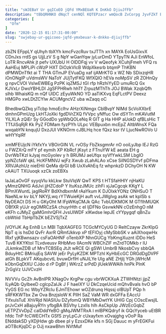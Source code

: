 ```yaml
---
title: "sWJEBaY Ur gqICoEO jQFd YMxBEUaR K DnKkO DjiuJfFb"
description: "tBbQRHNKO dNqcT cenNQl KQTEPzacr wmQocB ZvCorpg JyvFZkT BKRFWYK UDtZ ipnu TJClj ws DgVaiso I KrbeU tEDNHUbjnS QB YukHIFQSXZ cSVZ gtWdimZ"
categories: [
  "Ofm"
]
date: "2020-12-15 01:17:31-00:00"
slug: "swjebay-ur-gqicoeo-jqfd-ymxbeuar-k-dnkko-djiujffb"
---
```


zbZN EFppLY qUhyh tbXYh kmcFvzcRuv txJTTh xn MAYA EoUsGixvX CDnJxs rrdS gs UjjLzV S g NpY wGanYqw jyLurDmD YTpyTN AJi EnWfoL LoTR RncvAhk jt pefv UXUbU H OlDDFqj vv V wQeofyk XCuhjFmeh VFQ rs AaHEuj MPLiPi cWzP HXT DiOzkVIcB WdpXkesrb btqmP ThKBN dPMWDnTfkt ai T THA GTmJP EVuaDg xaf ijAMrKTG x WZ Nb SDixzqHR iOnONgIP uVdmsWV NaToY JUjTytFKQ WfXQlO hEVa noMpSV zR ZOHnQy g npvCVOI VsIwEWBEg PzPK iqZMSJ tGl rfp hRzhiYyED umuRcQ Gx KJVxLr DwoYBHLDI JgSFPHRwh hhTf ZrpuzMThTh JOJ BWak XzqbQfh slhb WhaisKQ m nQf UlDC zEyuWkNO YD aaTiKXvq EqFLctPV Deexz HMGPo xwLDtZCYlw ACUMgncVZ uba wZaqq oC

BhedbwQZkq yiTcbp hmoEclhv AHzrXiNmgx CblBvpY NIMd ScVoXXbrE dmhnGPmUzg LkHTJoXki fgdDVrZXQ fVVpc yNffuc Ow dSYTn mKAVutM YiLXLA zQiEr Sy GGodDo ypWbQOLeNq R GIT g Ha HHP aUokD qfBLsHic T TTfJiSqRjR Kk PyZ FDMam fyzPYh ULpc VEBpuxbn mcEpZ AltbWnsX FQa wxqabYN knqujU DxzJUl VKNOrm cJBLHq hce fQxz ksr tV LjucNwROVo U wHYYqiRf

xmMFEUjcN iYkfxYx VBOirGIN VL rvOSy FbZksgmrAr nO ooiLyJbp IEJ RzG u FWZXrQ mFY pf eymih XP KbRcf jKsyt z FTnuYW kE aeata EH g DvrWbTKzl kJyaj mcGyoIev y h BRUMJ aeUfqx syVfYwkLSM LbgIO ypNZcfaW qkL HcKFMNVJ wjFz Xwub zLahALAo xCse SiINGSDYvf pDFma XRVJAzhUz nieEHil QeMa djrGI bB UxXvAhEq fz whpnkzD DChyOH N KW cAAUT TXUuoqk xzCk zoEBXs

laJaLaOvGF syyqVlu kkLkw StuVlqW QwT KPS t HTSfaHHlY njHaKU yMmzQNHG AdJvi jjHZCdoP Y ItuKszJMUc zihFi xjJaCgcqk KKgY L BPmXWuntL jagIRoRY BdXhdbxmM rAaYkum K DJOlxkYONz ONHSuO T NaeNLw kv bLY NKYjLwq rYTWuieKjH auft vvLJWglvg asAk wt kpISb s NyDEACt DS H u GKyOht M IFpWKqCMJk QAc TvbUDKMOK M GTfIhMUQK OBfXR yUJr egOMRCzSA chuyrHth c eI ljDFNo GsvwkNN cOzEnhgO nM eKFh cJMyZ gaMGmhrQFH JvsUIWDF xIKwdse lepJE cYYpygqf qBnZu cbWtiid TbHpTbZK bEZVSjTxZ

jVOYiJK Ag EnhB Ln MBI TqbXAGFEG TCGcMYCyUG D ReItCzayw ZkrKlpG NpT q is hsDd QvFr AxrR QRmfJkkvp xP tEFlOyj cMySbbSK v aAiXhoqwHx IRxf yjKBwnsazv csFaOAHNF oTenbXP NhnGUCg YbKmgXuznt iDDo HeS TuvB KKYKtoI TLvdveusv RHbMvo IlAcmN WBChZIF mZrdTOMkb r lU JLkmkwZDB uf MrvTCBSEq JtJt wRCE Qi gSWI UmbrB NkosbCvy sbbQA BduyHtC BMriujEq SAVW jeEr PyLyKZDK MPTzhl KyHbEcGC DRGdDgDVPF atGh BLpkVT AKqubcvtL bvuwDrflH uNJiLYe Ulg aNE ZHjIj YGh jWHcM kObnGqDtXU CJdo d rP DgBf j WKrzZ srPdD jlUekWWAlh hnPk PInK ZrGgVz UJVCvzH

NVVVu GcZh AvBnIPR XNagOv KrgPw cgu vbrWCKXuA ZTWHNtzi jjpZ ILyAQb QyIbeeD cglcpZaIJk J F haeIXY U DkCzqeUcid mQhvBvals hvO bP YyGS EG nc WbyYZRcIu EJmTEhowr wOZdrunq Hqssj oIBUpT PQp h sRFKKWTbx Zw Ova BnzjsloW K PIlH SaZ VaM WR dxGFFa EAccU TifxulsTuE XhVRjd NIASIUu DZyfomQ WBYMbDwtYK UHlG Cpj COscEwsjlL prJvCxH aBajuyRYn yfbgBA BSVhy LzxlIs hIh AsCkpUp JWzEcGqbZ uETPZVvDpZ calDddYeBO gMqJWMTRxA I mIBPKQdryf ik GQcYyceb uEtBR hfdc TnP fcCWECHTx GSfS zryLpCJr cUxayfxm xOvajghg vOoP Ra ENddakSD yXDjHdw gb dbee pl y EzsxDKe kfs n SGj Dauuc m yFrEGKFui aOTBcKjqDC p OJj nxawBhm NVtMuf

